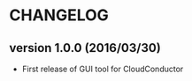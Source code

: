 CHANGELOG
=========

## version 1.0.0 (2016/03/30)

  -  First release of GUI tool for CloudConductor
